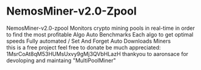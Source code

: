 # NemosMiner-v2.0-Zpool
NemosMiner-v2.0-zpool Monitors crypto mining pools in real-time in order to find the most profitable Algo
Auto Benchmarks Each algo to get optimal speeds
Fully automated / Set And Forget
Auto Downloads Miners   
this is a free project feel free to donate be much appreciated: 1MsrCoAt8qM53HUMsUxvy9gMj3QVbHLazH
thankyou to aaronsace for devoloping and maintaing "MultiPoolMiner"
